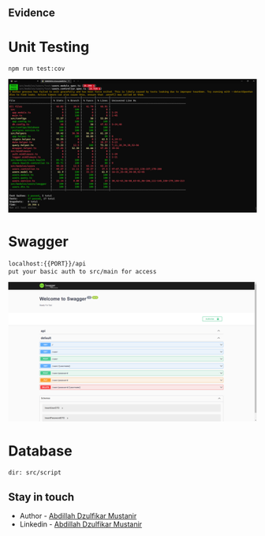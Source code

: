 ## Evidence

# Unit Testing
```
npm run test:cov
```
![alt text](./uploads/Coverage.png)

# Swagger
```
localhost:{{PORT}}/api
put your basic auth to src/main for access
```
![alt text](./uploads/swagger.png)

# Database
```
dir: src/script
```


## Stay in touch

- Author - [Abdillah Dzulfikar Mustanir](https://github.com/abdillahtop)
- Linkedin - [Abdillah Dzulfikar Mustanir](https://www.linkedin.com/in/abdillahdm/)

